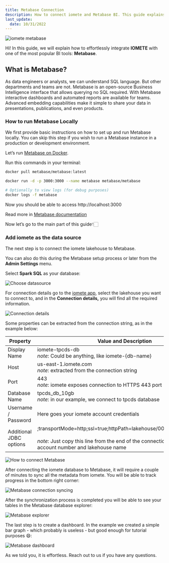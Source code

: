 ```yaml
---
title: Metabase Connection
description: How to connect iomete and Metabase BI. This guide explains how to effortlessly integrate iomete with one of the most popular BI tools Metabase
last_update:
  date: 10/31/2022
---
```


![iomete metabase](/img/guides/metabase-bi/iomete-metabase.png)

Hi! In this guide, we will explain how to effortlessly integrate **IOMETE** with one of the most popular BI tools: **Metabase**.

## What is Metabase?

As data engineers or analysts, we can understand SQL language. But other departments and teams are not. Metabase is an open-source Business Intelligence interface that allows querying no SQL required. With Metabase interactive dashboards and automated reports are available for teams. Advanced embedding capabilities make it simple to share your data in presentations, publications, and even products.

### How to run Metabase Locally

We first provide basic instructions on how to set up and run Metabase locally. You can skip this step if you wish to run a Metabase instance in a production or development environment.

Let’s run [Metabase on Docker](https://www.metabase.com/docs/latest/installation-and-operation/running-metabase-on-docker).

Run this commands in your terminal:

```bash
docker pull metabase/metabase:latest

docker run -d -p 3000:3000 --name metabase metabase/metabase

# Optionally to view logs (for debug purposes)
docker logs -f metabase
```

Now you should be able to access http://localhost:3000

Read more in [Metabase documentation](https://www.metabase.com/docs/latest/installation-and-operation/installing-metabase)

Now let’s go to the main part of this guide👇🏻

### Add iomete as the data source

The next step is to connect the iomete lakehouse to Metabase.

You can also do this during the Metabase setup process or later from the **Admin Settings** menu.

Select **Spark SQL** as your database:

![Choose datasource](/img/guides/metabase-bi/choose-datasource.png)

For connection details go to the [iomete app](https://app.iomete.com), select the lakehouse you want to connect to, and in the **Connection details,** you will find all the required information.

![Connection details](/img/guides/bi-connections/connection-details.png)

Some properties can be extracted from the connection string, as in the example below:

| Property | Value and Description |
| --- | --- |
| Display Name | iomete-tpcds-db <br /> _note_: Could be anything, like iomete-{db-name} |
| Host | us-east-1.iomete.com <br /> _note_: extracted from the connection string |
| Port | 443 <br /> _note_: iomete exposes connection to HTTPS 443 port |
| Database Name | tpcds_db_10gb <br /> _note_: in our example, we connect to tpcds database |
| Username / Password | Here goes your iomete account credentials |
| Additional JDBC options | ;transportMode=http;ssl=true;httpPath=lakehouse/000000000000/demo <br /><br /> _note_: Just copy this line from the end of the connection string with your account number and lakehouse name |

![How to connect Metabase](/img/guides/metabase-bi/connecting-metabase-and-iomete.png)

After connecting the iomete database to Metabase, it will require a couple of minutes to sync all the metadata from iomete. You will be able to track progress in the bottom right corner:

![Metabase connection syncing](/img/guides/metabase-bi/metabase-connection-syncing.png)

After the synchronization process is completed you will be able to see your tables in the Metabase database explorer:

![Metabase explorer](/img/guides/metabase-bi/metabase-explorer.png)

The last step is to create a dashboard. In the example we created a simple bar graph - which probably is useless - but good enough for tutorial purposes 😄:

![Metabase dashboard](/img/guides/metabase-bi/metabase-dashboard.png)

As we told you, it is effortless. Reach out to us if you have any questions.